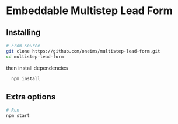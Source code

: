 # Embeddable Multistep Lead Form

## Installing

```bash
# From Source
git clone https://github.com/oneims/multistep-lead-form.git
cd multistep-lead-form
```

then install dependencies

```bash
  npm install
```

## Extra options

```bash
# Run
npm start
```
